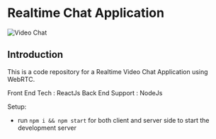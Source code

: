# Realtime Chat Application

![Video Chat](https://i.ibb.co/7WZRLD1/122.jpg)

## Introduction
This is a code repository for a Realtime Video Chat Application using WebRTC. 

Front End Tech : ReactJs
Back End Support : NodeJs

Setup:
- run ```npm i && npm start``` for both client and server side to start the development server

